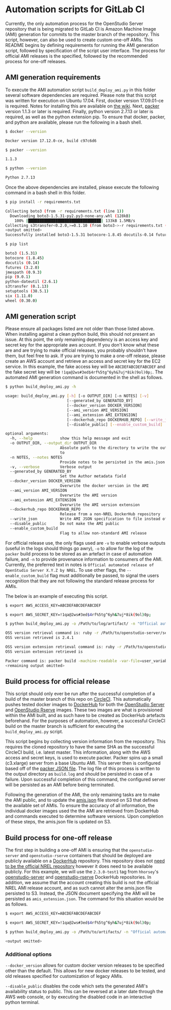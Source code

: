 # Automation scripts for GitLab CI

Currently, the only automation process for the OpenStudio Server repository that is being migrated to GitLab CI is Amazon Machine Image (AMI) generation for commits to the master branch of the repository. This script, however, can also be used to create custom one-off AMIs. This README begins by defining requirements for running the AMI generation script, followed by specification of the script user interface. The process for official AMI releases is the specified, followed by the recommended process for one-off releases. 

## AMI generation requirements

To execute the AMI automation script `build_deploy_ami.py` in this folder several software dependencies are required. Please note that this script was written for execution on Ubuntu 17.04. First, docker version 17.09.01-ce is required. Notes for installing this are available on [the wiki](http://github.com/NREL/OpenStudio-server/wiki/User-OpenStudio-Server-Deployment). Next, [packer](http://www.packer.io/) version 1.1.3 or later is required. Finally, python version 2.7.13 or later is required, as well as the python extension pip. To ensure that docker, packer, and python are available, please run the following in a bash shell.

```sh
$ docker --version

Docker version 17.12.0-ce, build c97c6d6

$ packer --version

1.1.3

$ python --version

Python 2.7.13
```

Once the above dependencies are installed, please execute the following command in a bash shell in this folder.

```sh
$ pip install -r requirements.txt

Collecting boto3 (from -r requirements.txt (line 1))
  Downloading boto3-1.5.31-py2.py3-none-any.whl (128kB)
    100% |████████████████████████████████| 133kB 1.5MB/s
Collecting s3transfer<0.2.0,>=0.1.10 (from boto3->-r requirements.txt (line 1))
<output omitted>
Successfully installed boto3-1.5.31 botocore-1.8.45 docutils-0.14 futures-3.2.0 jmespath-0.9.3 python-dateutil-2.6.1 s3transfer-0.1.13 six-1.11.0

$ pip list

boto3 (1.5.31)
botocore (1.8.45)
docutils (0.14)
futures (3.2.0)
jmespath (0.9.3)
pip (9.0.1)
python-dateutil (2.6.1)
s3transfer (0.1.13)
setuptools (38.5.1)
six (1.11.0)
wheel (0.30.0)
```

## AMI generation script

Please ensure all packages listed are not older than those listed above. When installing against a clean python build, this should not present an issue. At this point, the only remaining dependency is an access key and secret key for the appropriate aws account. If you don't know what these are and are trying to make official releases, you probably shouldn't have them, but feel free to ask. If you are trying to make a one-off release, please create an AWS account and retrieve an access and secret key for the EC2 service. In this example, the fake access key will be `ABCDEFABCDEFABCDEF` and the fake secret key will be `!1qa@2ws#3ed$4rf%5tg^6yh&7uj*8ik(9ol)0p;`. The automated AMI generation command is documented in the shell as follows.

```sh
$ python build_deploy_ami.py -h

usage: build_deploy_ami.py [-h] [-o OUTPUT_DIR] [-n NOTES] [-v]
                           [--generated_by GENERATED_BY]
                           [--docker_version DOCKER_VERSION]
                           [--ami_version AMI_VERSION]
                           [--ami_extension AMI_EXTENSION]
                           [--dockerhub_repo DOCKERHUB_REPO] [--write_json]
                           [--disable_public] [--enable_custom_build]

optional arguments:
  -h, --help            show this help message and exit
  -o OUTPUT_DIR, --output_dir OUTPUT_DIR
                        Absolute path to the directory to write the output log
                        to
  -n NOTES, --notes NOTES
                        Provide notes to be persisted in the amis.json entry
  -v, --verbose         Verbose output
  --generated_by GENERATED_BY
                        Set the Author metadata field
  --docker_version DOCKER_VERSION
                        Overwrite the docker version in the AMI
  --ami_version AMI_VERSION
                        Overwrite the AMI version
  --ami_extension AMI_EXTENSION
                        Overwrite the AMI version extension
  --dockerhub_repo DOCKERHUB_REPO
                        Release from a non-NREL DockerHub repository
  --write_json          Write AMI JSON specification to file instead of S3
  --disable_public      Do not make the AMI public
  --enable_custom_build
                        Flag to allow non-standard AMI release
```

For official release use, the only flags used are `-v` to enable verbose outputs (useful in the logs should things go awry), `-o` to allow for the log of the `packer` build process to be stored as an artefact in case of automation failure, and `-n` to provide provenance information to consumers of the AMI. Currently, the preferred text in notes is `Official automated release of OpenStudio Server X.Y.Z by NREL`. To use other flags, the `--enable_custom_build` flag must additionally be passed, to signal the users recognition that they are not following the standard release process for AMIs.

The below is an example of executing this script.

```sh
$ export AWS_ACCESS_KEY=ABCDEFABCDEFABCDEF

$ export AWS_SECRET_KEY=!1qa@2ws#3ed$4rf%5tg^6yh&7uj*8ik(9ol)0p;

$ python build_deploy_ami.py -o /Path/to/log/artifact/ -n "Official automated release of OpenStudio Server 2.4.1 by NREL" -v

OSS version retrieval command is: ruby -r /Path/to/openstudio-server/server/lib/openstudio_server/version.rb -e "puts OpenstudioServer::VERSION"
OSS version retrieved is 2.4.1

OSS version extension retrieval command is: ruby -r /Path/to/openstudio-server/server/lib/openstudio_server/version.rb -e "puts OpenstudioServer::VERSION_EXT"
OSS version extension retrieved is

Packer command is: packer build -machine-readable -var-file=user_variables.json openstudio_server_docker_base.json 2>&1 | tee /Path/to/log/artifact/build.log
<remaining output omitted>
```

## Build process for official release

This script should only ever be run after the successful completion of a build of the master branch of this repo on [CircleCI](http://circleci.com/gh/NREL/OpenStudio-server). This automatically pushes tested docker images to [DockerHub](http://hub.docker.com/r/nrel) for both the [OpenStudio Server](http://hub.docker.com/r/nrel/openstudio-server/tags/) and [OpenStudio Rserve](http://hub.docker.com/r/nrel/openstudio-rserve/tags/) images. These two images are what is provisioned within the AMI built, and as such have to be created as DockerHub artefacts beforehand. For the purposes of automation, however, a successful CircleCI build on the master branch is sufficient for executing the `build_deploy_ami.py` script.

This script begins by collecting version information from the repository. This requires the cloned repository to have the same SHA as the successful CircleCI build, i.e. latest master. This information, along with the AWS access and secret keys, is used to execute packer. Packer spins up a small (c3.xlarge) server from a base Ubuntu AMI. This server then is configured based off of the [packer JSON file](http://github.com/NREL/OpenStudio-server/blob/develop/docker/deployment/openstudio_server_docker_base.json). The log file of this process is written to the output directory as `build.log` and should be persisted in case of a failure. Upon successful completion of this command, the configured server will be persisted as an AMI before being terminated. 

Following the generation of the AMI, the only remaining tasks are to make the AMI public, and to update the [amis.json](http://s3.amazonaws.com/openstudio-resources/server/api/v3/amis.json) file stored on S3 that defines the available set of AMIs. To ensure the accuracy of all information, the individual docker images used the the AMI are retrieved from DockerHub and commands executed to determine software versions. Upon completion of these steps, the amis.json file is updated on S3. 

## Build process for one-off release

The first step in building a one-off AMI is ensuring that the `openstudio-server` and `openstudio-rserve` containers that should be deployed are publicly available on a [DockerHub](http://hub.docker.com) repository. This repository does not [need to be the official NREL repository](http://hub.docker.com/r/hhorsey/openstudio-server/tags/) however it does need to be available publicly. For this example, we will use the `2.3.0-test1` tag from `hhorsey`'s [openstudio-server](http://hub.docker.com/r/hhorsey/openstudio-server/tags/) and [openstudio-rserve](http://hub.docker.com/r/hhorsey/openstudio-rserve/tags/) DockerHub repositories. In addition, we assume that the account creating this build is not the official NREL AMI release account, and as such cannot alter the amis.json file persisted to S3. Instead, the JSON document specifying the AMI will be persisted as `amis_extension.json`. The command for this situation would be as follows.

```sh
$ export AWS_ACCESS_KEY=ABCDEFABCDEFABCDEF

$ export AWS_SECRET_KEY=!1qa@2ws#3ed$4rf%5tg^6yh&7uj*8ik(9ol)0p;

$ python build_deploy_ami.py -o /Path/to/artifacts/ -n "Official automated release of OpenStudio Server 2.4.1 by NREL" -v --generated_by "README Author" --ami_version 2.3.0 --ami_extension "-test1" --dockerhub_repo hhorsey --write_json --enable_custom_build

<output omitted>
```

### Additional options

`--docker_version` allows for custom docker version releases to be specified other than the default. This allows for new docker releases to be tested, and old releases specified for customization of legacy AMIs.

`--disable_public` disables the code which sets the generated AMI's availability status to public. This can be reversed at a later date through the AWS web console, or by executing the disabled code in an interactive python terminal.
